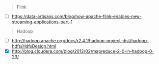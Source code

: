 > Flink

- [ ] https://data-artisans.com/blog/how-apache-flink-enables-new-streaming-applications-part-1

> Hadoop

- [ ] http://hadoop.apache.org/docs/r2.4.1/hadoop-project-dist/hadoop-hdfs/HdfsDesign.html
- [x] http://blog.cloudera.com/blog/2012/02/mapreduce-2-0-in-hadoop-0-23/
